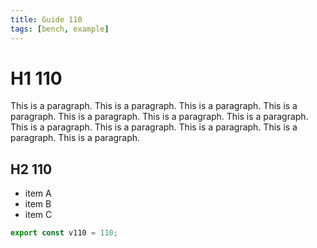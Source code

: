 ```yaml
---
title: Guide 110
tags: [bench, example]
---
```


# H1 110

This is a paragraph. This is a paragraph. This is a paragraph. This is a paragraph. This is a paragraph. This is a paragraph. This is a paragraph. This is a paragraph. This is a paragraph. This is a paragraph. This is a paragraph. This is a paragraph. 

## H2 110

- item A
- item B
- item C

```ts
export const v110 = 110;
```